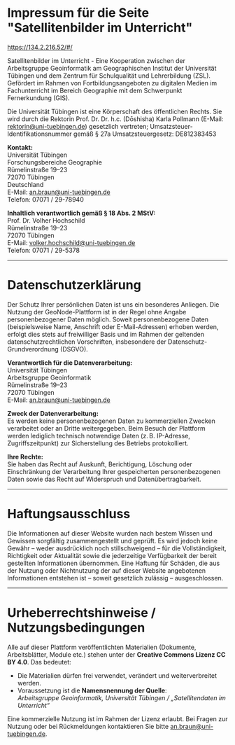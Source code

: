# Impressum für die Seite "Satellitenbilder im Unterricht"
https://134.2.216.52/#/

Satellitenbilder im Unterricht - Eine Kooperation zwischen der Arbeitsgruppe Geoinformatik am Geographischen Institut der Universität Tübingen und dem Zentrum für Schulqualität und Lehrerbildung (ZSL). Gefördert im Rahmen von Fortbildungsangeboten zu digitalen Medien im Fachunterricht im Bereich Geographie mit dem Schwerpunkt Fernerkundung (GIS).

Die Universität Tübingen ist eine Körperschaft des öffentlichen Rechts. Sie wird durch die Rektorin Prof. Dr. Dr. h.c. (Dōshisha) Karla Pollmann (E-Mail: rektorin@uni-tuebingen.de) gesetzlich vertreten; Umsatzsteuer-Identifikationsnummer gemäß § 27a Umsatzsteuergesetz: DE812383453

**Kontakt:**  
Universität Tübingen  
Forschungsbereiche Geographie  
Rümelinstraße 19–23  
72070 Tübingen  
Deutschland <br/>
E-Mail: [an.braun@uni-tuebingen.de](mailto:an.braun@uni-tuebingen.de) <br>
Telefon: 07071 / 29-78940


**Inhaltlich verantwortlich gemäß § 18 Abs. 2 MStV:**  
Prof. Dr. Volher Hochschild <br/>
Rümelinstraße 19–23  <br/>
72070 Tübingen <br/>
E-Mail: [volker.hochschild@uni-tuebingen.de](mailto:volker.hochschild@uni-tuebingen.de) <br/>
Telefon: 07071 / 29-5378

---

# Datenschutzerklärung

Der Schutz Ihrer persönlichen Daten ist uns ein besonderes Anliegen. Die Nutzung der GeoNode-Plattform ist in der Regel ohne Angabe personenbezogener Daten möglich. Soweit personenbezogene Daten (beispielsweise Name, Anschrift oder E-Mail-Adressen) erhoben werden, erfolgt dies stets auf freiwilliger Basis und im Rahmen der geltenden datenschutzrechtlichen Vorschriften, insbesondere der Datenschutz-Grundverordnung (DSGVO).

**Verantwortlich für die Datenverarbeitung:**  
Universität Tübingen  
Arbeitsgruppe Geoinformatik  
Rümelinstraße 19–23  
72070 Tübingen  <br/>
E-Mail: [an.braun@uni-tuebingen.de](mailto:an.braun@uni-tuebingen.de)

**Zweck der Datenverarbeitung:**  
Es werden keine personenbezogenen Daten zu kommerziellen Zwecken verarbeitet oder an Dritte weitergegeben. Beim Besuch der Plattform werden lediglich technisch notwendige Daten (z. B. IP-Adresse, Zugriffszeitpunkt) zur Sicherstellung des Betriebs protokolliert.

**Ihre Rechte:**  
Sie haben das Recht auf Auskunft, Berichtigung, Löschung oder Einschränkung der Verarbeitung Ihrer gespeicherten personenbezogenen Daten sowie das Recht auf Widerspruch und Datenübertragbarkeit.

---

# Haftungsausschluss

Die Informationen auf dieser Website wurden nach bestem Wissen und Gewissen sorgfältig zusammengestellt und geprüft. Es wird jedoch keine Gewähr – weder ausdrücklich noch stillschweigend – für die Vollständigkeit, Richtigkeit oder Aktualität sowie die jederzeitige Verfügbarkeit der bereit gestellten Informationen übernommen. Eine Haftung für Schäden, die aus der Nutzung oder Nichtnutzung der auf dieser Website angebotenen Informationen entstehen ist – soweit gesetzlich zulässig – ausgeschlossen.

---

# Urheberrechtshinweise / Nutzungsbedingungen

Alle auf dieser Plattform veröffentlichten Materialien (Dokumente, Arbeitsblätter, Module etc.) stehen unter der **Creative Commons Lizenz CC BY 4.0**. Das bedeutet:

- Die Materialien dürfen frei verwendet, verändert und weiterverbreitet werden.
- Voraussetzung ist die **Namensnennung der Quelle**:  
  *Arbeitsgruppe Geoinformatik, Universität Tübingen / „Satellitendaten im Unterricht“*

Eine kommerzielle Nutzung ist im Rahmen der Lizenz erlaubt. Bei Fragen zur Nutzung oder bei Rückmeldungen kontaktieren Sie bitte [an.braun@uni-tuebingen.de](mailto:an.braun@uni-tuebingen.de).
